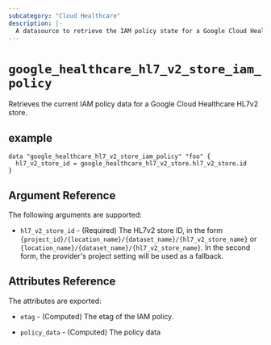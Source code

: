 ```yaml
---
subcategory: "Cloud Healthcare"
description: |-
  A datasource to retrieve the IAM policy state for a Google Cloud Healthcare HL7v2 store.
---
```



# `google_healthcare_hl7_v2_store_iam_policy`
Retrieves the current IAM policy data for a Google Cloud Healthcare HL7v2 store.

## example

```hcl
data "google_healthcare_hl7_v2_store_iam_policy" "foo" {
  hl7_v2_store_id = google_healthcare_hl7_v2_store.hl7_v2_store.id
}
```

## Argument Reference

The following arguments are supported:

* `hl7_v2_store_id` - (Required) The HL7v2 store ID, in the form
    `{project_id}/{location_name}/{dataset_name}/{hl7_v2_store_name}` or
    `{location_name}/{dataset_name}/{hl7_v2_store_name}`. In the second form, the provider's
    project setting will be used as a fallback.

## Attributes Reference

The attributes are exported:

* `etag` - (Computed) The etag of the IAM policy.

* `policy_data` - (Computed) The policy data
